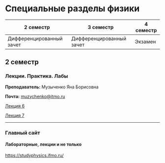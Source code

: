 # Специальные разделы физики

|2 семестр|3 семестр|4 семестр|
|---|---|---|
|Дифференцированный зачет|Дифференцированный зачет|Экзамен|

## 2 семестр
### Лекции. Практика. Лабы

**Преподаватель:** Музыченко Яна Борисовна

**Почта:** muzychenko@itmo.ru

[Лекция 6](https://www.youtube.com/watch?v=RLveFvcPrUc)

[Лекция 7](https://www.youtube.com/watch?v=tf5i-MWSeWc)



---

### Главный сайт
#### Лабораторные, лекции и не только
https://studyphysics.ifmo.ru/
